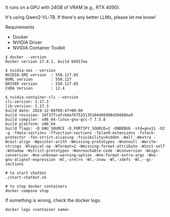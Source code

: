 It runs on a GPU with 24GB of VRAM (e.g., RTX 4090).

It's using Qwen2-VL-7B. If there's any better LLMs, please let me know!

Requirements
- Docker
- NVIDIA Driver
- NVIDIA Container Toolkit


```
$ docker --version
Docker version 27.4.1, build b9d17ea

$ nvidia-smi --version
NVIDIA-SMI version  : 550.127.05
NVML version        : 550.127
DRIVER version      : 550.127.05
CUDA Version        : 12.4

$ nvidia-container-cli --version
cli-version: 1.17.3
lib-version: 1.17.3
build date: 2024-12-04T09:47+00:00
build revision: 16f37fcafcbdaf67525135104d60d98d36688ba9
build compiler: x86_64-linux-gnu-gcc-7 7.5.0
build platform: x86_64
build flags: -D_GNU_SOURCE -D_FORTIFY_SOURCE=2 -DNDEBUG -std=gnu11 -O2 -g -fdata-sections -ffunction-sections -fplan9-extensions -fstack-protector -fno-strict-aliasing -fvisibility=hidden -Wall -Wextra -Wcast-align -Wpointer-arith -Wmissing-prototypes -Wnonnull -Wwrite-strings -Wlogical-op -Wformat=2 -Wmissing-format-attribute -Winit-self -Wshadow -Wstrict-prototypes -Wunreachable-code -Wconversion -Wsign-conversion -Wno-unknown-warning-option -Wno-format-extra-args -Wno-gnu-alignof-expression -Wl,-zrelro -Wl,-znow -Wl,-zdefs -Wl,--gc-sections
```

```
# to start chatbot
./start-chatbot.sh
```

```
# to stop docker containers
docker compose stop
```
If something is wrong, check the docker logs.
```
docker logs <container name>
```


